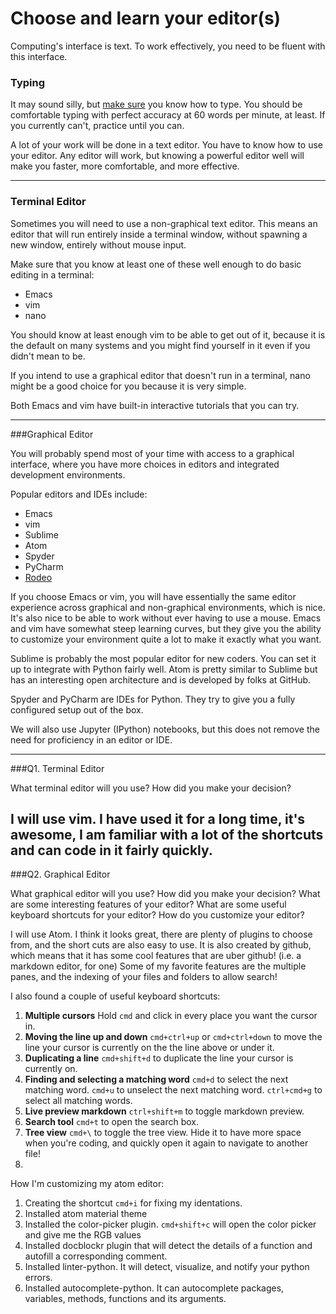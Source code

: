 # Choose and learn your editor(s)


Computing's interface is text. To work effectively, you need to be fluent with this interface.


### Typing

It may sound silly, but [make sure](http://www.typingtest.com/) you know how to type. You should be comfortable typing with perfect accuracy at 60 words per minute, at least. If you currently can't, practice until you can.

A lot of your work will be done in a text editor. You have to know how to use your editor. Any editor will work, but knowing a powerful editor well will make you faster, more comfortable, and more effective.

---

### Terminal Editor

Sometimes you will need to use a non-graphical text editor. This means an editor that will run entirely inside a terminal window, without spawning a new window, entirely without mouse input.

Make sure that you know at least one of these well enough to do basic editing in a terminal:

 * Emacs
 * vim
 * nano

You should know at least enough vim to be able to get out of it, because it is the default on many systems and you might find yourself in it even if you didn't mean to be.

If you intend to use a graphical editor that doesn't run in a terminal, nano might be a good choice for you because it is very simple.

Both Emacs and vim have built-in interactive tutorials that you can try.



---

###Graphical Editor

You will probably spend most of your time with access to a graphical interface, where you have more choices in editors and integrated development environments.

Popular editors and IDEs include:

 * Emacs
 * vim
 * Sublime
 * Atom
 * Spyder
 * PyCharm
 * [Rodeo](http://blog.yhat.com/posts/introducing-rodeo.html)

If you choose Emacs or vim, you will have essentially the same editor experience across graphical and non-graphical environments, which is nice. It's also nice to be able to work without ever having to use a mouse. Emacs and vim have somewhat steep learning curves, but they give you the ability to customize your environment quite a lot to make it exactly what you want.

Sublime is probably the most popular editor for new coders. You can set it up to integrate with Python fairly well. Atom is pretty similar to Sublime but has an interesting open architecture and is developed by folks at GitHub.

Spyder and PyCharm are IDEs for Python. They try to give you a fully configured setup out of the box.

We will also use Jupyter (IPython) notebooks, but this does not remove the need for proficiency in an editor or IDE.

---

###Q1. Terminal Editor

What terminal editor will you use? How did you make your decision?

I will use **vim**. I have used it for a long time, it's awesome, I am familiar with a lot of the shortcuts and can code in it fairly quickly.
--

###Q2. Graphical Editor

What graphical editor will you use? How did you make your decision? What are some interesting features of your editor? What are some useful keyboard shortcuts for your editor? How do you customize your editor?

I will use Atom. I think it looks great, there are plenty of plugins to choose from, and the short cuts are also easy to use. It is also created by github, which means that it has some cool features that are uber github! (i.e. a markdown editor, for one) Some of my favorite features are the multiple panes, and the indexing of your files and folders to allow search! 

I also found a couple of useful keyboard shortcuts:
 1. **Multiple cursors**
    Hold ```cmd``` and click in every place you want the cursor in.
 2. **Moving the line up and down**
    ```cmd+ctrl+up``` or ```cmd+ctrl+down``` to move the line your cursor is currently on the the line above or under it.
 3. **Duplicating a line**
    ```cmd+shift+d``` to duplicate the line your cursor is currently on.
 4. **Finding and selecting a matching word**
    ```cmd+d``` to select the next matching word.
    ```cmd+u``` to unselect the next matching word.
    ```ctrl+cmd+g``` to select all matching words.
 5. **Live preview markdown**
    ```ctrl+shift+m``` to toggle markdown preview.
 6. **Search tool**
    ```cmd+t``` to open the search box.
 7. **Tree view**
    ```cmd+\``` to toggle the tree view. Hide it to have more space when you're coding, and quickly open it again to navigate to another file!
 8. 
    
    

How I'm customizing my atom editor:
 1. Creating the shortcut ```cmd+i``` for fixing my identations.
 2. Installed atom material theme
 3. Installed the color-picker plugin. ```cmd+shift+c``` will open the color picker and give me the RGB values
 4. Installed docblockr plugin that will detect the details of a function and autofill a corresponding comment.
 5. Installed linter-python. It will detect, visualize, and notify your python errors.
 6. Installed autocomplete-python. It can autocomplete packages, variables, methods, functions and its arguments.
 
 

